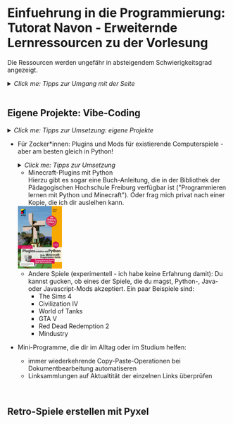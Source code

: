 # Einfuehrung in die Programmierung: Tutorat Navon - Erweiternde Lernressourcen zu der Vorlesung
Die Ressourcen werden ungefähr in absteigendem Schwierigkeitsgrad angezeigt.

<details>
  <summary><i>Click me: Tipps zur Umgang mit der Seite</i></summary>
  Fühlen sich die Vorlesungsinhalte zu schwer an und du schaffst kaum eine Teilaufgabe ohne ganz viel Hilfe von ChatGPT und co.? Oder willst du aus sonstwelchen Gründen Grundkenntnisse aus der Vorlesung ausführlicher vertiefen und dabei vielleicht sogar ein bisschen Spaß haben?
Hier sind ein paar Ressourcen und Ideen, die dir dabei helfen könnten. **Achtung: Alle Ressourcen und Ideen sind keinesfalls als Ersatz für die Vorlesung und die
Übungsaufgaben gedacht, sondern als Ergänzung!** 
Mein Tipp: Nimm dir 1-2 Stunden unter der Woche und gehe einer der empfohlenen Tätigkeiten
oder einer Mischung daraus nach (z. B. 30 Minuten Online-Lehrgang und 1,5 Stunden ein eigenes Projekt).
</details>
<br>

## Eigene Projekte: Vibe-Coding
  <details>
    <summary><i>Click me: Tipps zur Umsetzung: eigene Projekte</i></summary>
    Solche Projekte sind häufig für Anfänger*innen sehr kompliziert. Da empfiehlt sich, LLMs wie ChatGPT und co. zur Hilfe heranzuziehen. Das Schöne ist: Auch wenn du die KI dir fast den ganzen Code schreiben lässt, wirst du wahrscheinlich viel lernen, wenn du den Code liest und (im Dialog mit der KI) nachvollziehst. Das wirst du in den meisten Fällen ohnehin tun müssen, weil du meistens Sachen am Code modifizieren wollen wirst und dafür der KI sagen musst, an welchen Stellen du es anders haben willst und wie genau. Am besten modifizierst du den Code (mithilfe von Hinweisen der KI) gleich selbst.
  </details>

  + Für Zocker*innen: Plugins und Mods für existierende Computerspiele - aber am besten gleich in Python!
    <details>	
      <summary><i>Click me: Tipps zur Umsetzung</i></summary>
      Viele der beliebten und weit verbreiteten Spiele erlauben kein Modding oder Plug-Ins in Python, sondern nur in anderen Sprachen 
	(C++, C#, JS, Java, Lua...). Ich würde eher davon abraten, parallel zur Einführung in die Programmierung eine weitere Sprache
	zu lernen, weil die Syntax-Unterschiede verwirrend sind und den Lernprozess für Python auszögern könnten. Vor allem, wenn man
	ohnehin Schwierigkeiten hat, der Vorlesung zu folgen. Für Spiele, die Java-Mods akzeptieren, kann man Python-Code schreiben und mithilfe von Jython in Java transpilieren 	(= 'übersetzen'). Ähnlich lässt sich auch mithilfe von Transcrypt oder Rapydscript Python-Syntax in Javascript-Code übersetzen für Spiele, die Javascript-Mods erlauben.	</details>

	+ Minecraft-Plugins mit Python <br> Hierzu gibt es sogar eine Buch-Anleitung, die in der Bibliothek der Pädagogischen Hochschule Freiburg verfügbar ist ("Programmieren lernen mit Python und Minecraft"). Oder frag mich privat nach einer Kopie, die ich dir ausleihen kann.
    <img src="minecraft-plugins.jpg" alt="Bild von Python-Minecraft-Plugins-Anleitungsbuch" width="100">

	+ Andere Spiele (experimentell - ich habe keine Erfahrung damit): Du kannst gucken, ob eines der Spiele, die du magst, Python-, Java- oder Javascript-Mods akzeptiert. Ein paar Beispiele sind:
    	+ The Sims 4
     	+ Civilization IV
      	+ World of Tanks
      	+ GTA V
      	+ Red Dead Redemption 2
      	+ Mindustry

  + Mini-Programme, die dir im Alltag oder im Studium helfen:
    - immer wiederkehrende Copy-Paste-Operationen bei Dokumentbearbeitung automatiseren
    - Linksammlungen auf Aktualtität der einzelnen Links überprüfen
<br>

## Retro-Spiele erstellen mit Pyxel 
